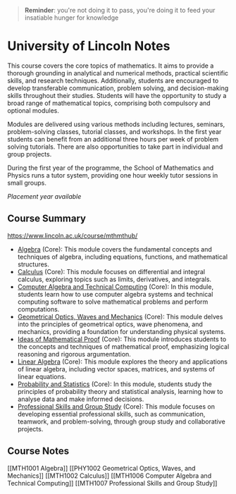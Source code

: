 >**Reminder**: you're not doing it to pass, you're doing it to feed your insatiable hunger for knowledge
# University of Lincoln Notes
This course covers the core topics of mathematics. It aims to provide a thorough grounding in analytical and numerical methods, practical scientific skills, and research techniques. Additionally, students are encouraged to develop transferable communication, problem solving, and decision-making skills throughout their studies. Students will have the opportunity to study a broad range of mathematical topics, comprising both compulsory and optional modules.

Modules are delivered using various methods including lectures, seminars, problem-solving classes, tutorial classes, and workshops. In the first year students can benefit from an additional three hours per week of problem solving tutorials. There are also opportunities to take part in individual and group projects.

During the first year of the programme, the School of Mathematics and Physics runs a tutor system, providing one hour weekly tutor sessions in small groups.

*Placement year available*
## Course Summary
https://www.lincoln.ac.uk/course/mthmthub/
- [Algebra](https://www.google.com/search?q=Algebra) (Core): This module covers the fundamental concepts and techniques of algebra, including equations, functions, and mathematical structures.
- [Calculus](https://www.google.com/search?q=Calculus) (Core): This module focuses on differential and integral calculus, exploring topics such as limits, derivatives, and integrals.
- [Computer Algebra and Technical Computing](https://www.google.com/search?q=Computer%20Algebra%20and%20Technical%20Computing) (Core): In this module, students learn how to use computer algebra systems and technical computing software to solve mathematical problems and perform computations.
- [Geometrical Optics, Waves and Mechanics](https://www.google.com/search?q=Geometrical%20Optics%2C%20Waves%20and%20Mechanics) (Core): This module delves into the principles of geometrical optics, wave phenomena, and mechanics, providing a foundation for understanding physical systems.
- [Ideas of Mathematical Proof](https://www.google.com/search?q=Ideas%20of%20Mathematical%20Proof) (Core): This module introduces students to the concepts and techniques of mathematical proof, emphasizing logical reasoning and rigorous argumentation.
- [Linear Algebra](https://www.google.com/search?q=Linear%20Algebra) (Core): This module explores the theory and applications of linear algebra, including vector spaces, matrices, and systems of linear equations.
- [Probability and Statistics](https://www.google.com/search?q=Probability%20and%20Statistics) (Core): In this module, students study the principles of probability theory and statistical analysis, learning how to analyse data and make informed decisions.
- [Professional Skills and Group Study](https://www.google.com/search?q=Professional%20Skills%20and%20Group%20Study) (Core): This module focuses on developing essential professional skills, such as communication, teamwork, and problem-solving, through group study and collaborative projects.
## Course Notes

[[MTH1001 Algebra]]
[[PHY1002 Geometrical Optics, Waves, and Mechanics]]
[[MTH1002 Calculus]]
[[MTH1006 Computer Algebra and Technical Computing]]
[[MTH1007 Professional Skills and Group Study]]
